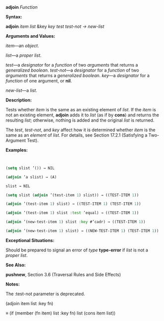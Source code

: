 **adjoin** *Function* 



**Syntax:** 



**adjoin** *item list* &amp;key *key test test-not → new-list* 



**Arguments and Values:** 



*item*—an *object*. 



*list*—a *proper list*. 



*test*—a *designator* for a *function* of two *arguments* that returns a *generalized boolean*. *test-not*—a *designator* for a *function* of two *arguments* that returns a *generalized boolean*. *key*—a *designator* for a *function* of one argument, or **nil**. 



*new-list*—a *list*. 



**Description:** 



Tests whether *item* is the same as an existing element of *list*. If the *item* is not an existing element, **adjoin** adds it to *list* (as if by **cons**) and returns the resulting *list*; otherwise, nothing is added and the original *list* is returned. 



The *test*, *test-not*, and *key* affect how it is determined whether *item* is the same as an *element* of *list*. For details, see Section 17.2.1 (Satisfying a Two-Argument Test). 



**Examples:**
```lisp
 

(setq slist ’()) → NIL 

(adjoin ’a slist) → (A) 

slist → NIL 

(setq slist (adjoin ’(test-item 1) slist)) → ((TEST-ITEM 1)) 

(adjoin ’(test-item 1) slist) → ((TEST-ITEM 1) (TEST-ITEM 1)) 

(adjoin ’(test-item 1) slist :test ’equal) → ((TEST-ITEM 1)) 

(adjoin ’(new-test-item 1) slist :key #’cadr) → ((TEST-ITEM 1)) 

(adjoin ’(new-test-item 1) slist) → ((NEW-TEST-ITEM 1) (TEST-ITEM 1)) 


```
**Exceptional Situations:** 



Should be prepared to signal an error of *type* **type-error** if *list* is not a *proper list*. 



**See Also:** 



**pushnew**, Section 3.6 (Traversal Rules and Side Effects) 







 



 



**Notes:** 



The :test-not parameter is deprecated. 



(adjoin item list :key fn) 



*≡* (if (member (fn item) list :key fn) list (cons item list)) 



